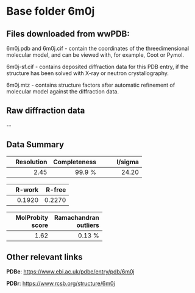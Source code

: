 # Base folder 6m0j

## Files downloaded from wwPDB:

6m0j.pdb and 6m0j.cif - contain the coordinates of the threedimensional molecular model, and can be viewed with, for example, Coot or Pymol.

6m0j-sf.cif - contains deposited diffraction data for this PDB entry, if the structure has been solved with X-ray or neutron crystallography.

6m0j.mtz - contains structure factors after automatic refinement of molecular model against the diffraction data.

## Raw diffraction data

--<br> 

## Data Summary
|   | Resolution | Completeness| I/sigma |
|---|-------------:|----------------:|--------------:|
|   |2.45|99.9  %|<img width=50/>24.20|

|   | **R-work**| **R-free**   
|---|-------------:|----------------:|           
||0.1920|0.2270|

|   |**MolProbity<br>score**| **Ramachandran<br>outliers** 
|---|-------------:|----------------:|
||1.62|0.13 %|

## Other relevant links 
**PDBe**:  https://www.ebi.ac.uk/pdbe/entry/pdb/6m0j
 
**PDBr**: https://www.rcsb.org/structure/6m0j 

